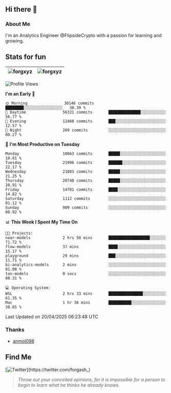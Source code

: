 ## Hi there 👋

### About Me

I'm an Analytics Engineer @FlipsideCrypto with a passion for learning and growing.
  
## Stats for fun

| <img align="center" src="https://github-readme-streak-stats.herokuapp.com/?user=forgxyz&theme=tokyonight" alt="forgxyz" /> | <img align="center" src="https://github-readme-stats.vercel.app/api?username=forgxyz&theme=tokyonight&show_icons=true" alt="forgxyz" /> |
| ------------- |------------- |


<!--START_SECTION:waka-->
![Profile Views](http://img.shields.io/badge/Profile%20Views-0-blue)

**I'm an Early 🐤** 

```text
🌞 Morning                30146 commits       ████████░░░░░░░░░░░░░░░░░   30.39 % 
🌆 Daytime                56321 commits       ██████████████░░░░░░░░░░░   56.77 % 
🌃 Evening                12468 commits       ███░░░░░░░░░░░░░░░░░░░░░░   12.57 % 
🌙 Night                  269 commits         ░░░░░░░░░░░░░░░░░░░░░░░░░   00.27 % 
```
📅 **I'm Most Productive on Tuesday** 

```text
Monday                   18663 commits       █████░░░░░░░░░░░░░░░░░░░░   18.81 % 
Tuesday                  21996 commits       ██████░░░░░░░░░░░░░░░░░░░   22.17 % 
Wednesday                21083 commits       █████░░░░░░░░░░░░░░░░░░░░   21.25 % 
Thursday                 20740 commits       █████░░░░░░░░░░░░░░░░░░░░   20.91 % 
Friday                   14701 commits       ████░░░░░░░░░░░░░░░░░░░░░   14.82 % 
Saturday                 1112 commits        ░░░░░░░░░░░░░░░░░░░░░░░░░   01.12 % 
Sunday                   909 commits         ░░░░░░░░░░░░░░░░░░░░░░░░░   00.92 % 
```


📊 **This Week I Spent My Time On** 

```text
🐱‍💻 Projects: 
near-models              2 hrs 58 mins       ██████████████████░░░░░░░   71.72 % 
flow-models              37 mins             ████░░░░░░░░░░░░░░░░░░░░░   15.17 % 
playground               29 mins             ███░░░░░░░░░░░░░░░░░░░░░░   11.71 % 
bi-analytics-models      2 mins              ░░░░░░░░░░░░░░░░░░░░░░░░░   01.08 % 
ton-models               0 secs              ░░░░░░░░░░░░░░░░░░░░░░░░░   00.31 % 

💻 Operating System: 
WSL                      2 hrs 33 mins       ███████████████░░░░░░░░░░   61.35 % 
Mac                      1 hr 36 mins        ██████████░░░░░░░░░░░░░░░   38.65 % 
```


 Last Updated on 20/04/2025 06:23:48 UTC
<!--END_SECTION:waka-->

### Thanks
 - [anmol098](https://github.com/anmol098/waka-readme-stats/)
  
## Find Me
[![Twitter](https://img.shields.io/twitter/url/https/twitter.com/forgash_.svg?style=social&label=Follow%20%40forgash_)](https://twitter.com/forgash_)


> *Throw out your conceited opinions, for it is impossible for a person to begin to learn what he thinks he already knows.* 
